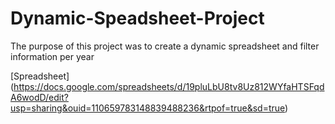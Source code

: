 # Dynamic-Speadsheet-Project
The purpose of this project was to create a dynamic spreadsheet and filter information per year 

[Spreadsheet] (https://docs.google.com/spreadsheets/d/19pluLbU8tv8Uz812WYfaHTSFqdA6wodD/edit?usp=sharing&ouid=110659783148839488236&rtpof=true&sd=true)
